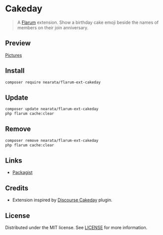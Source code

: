 # Cakeday

> A [Flarum](http://flarum.org) extension. Show a birthday cake emoji beside the names of members on their join anniversary.

## Preview

[Pictures](https://imgur.com/a/iFn6IXw)

## Install

```sh
composer require nearata/flarum-ext-cakeday
```

## Update

```sh
composer update nearata/flarum-ext-cakeday
php flarum cache:clear
```

## Remove

```sh
composer remove nearata/flarum-ext-cakeday
php flarum cache:clear
```

## Links

- [Packagist](https://packagist.org/packages/nearata/flarum-ext-cakeday)

## Credits

- Extension inspired by [Discourse Cakeday](https://www.discourse.org/plugins/cakeday.html) plugin.

## License

Distributed under the MIT license. See [LICENSE](LICENSE) for more information.
